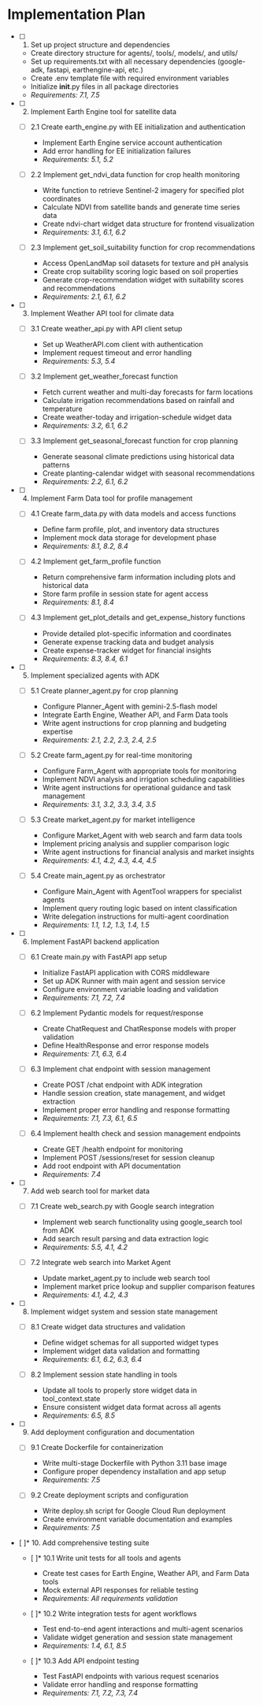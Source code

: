 # Implementation Plan

- [ ] 1. Set up project structure and dependencies
  - Create directory structure for agents/, tools/, models/, and utils/
  - Set up requirements.txt with all necessary dependencies (google-adk, fastapi, earthengine-api, etc.)
  - Create .env template file with required environment variables
  - Initialize __init__.py files in all package directories
  - _Requirements: 7.1, 7.5_

- [ ] 2. Implement Earth Engine tool for satellite data
  - [ ] 2.1 Create earth_engine.py with EE initialization and authentication
    - Implement Earth Engine service account authentication
    - Add error handling for EE initialization failures
    - _Requirements: 5.1, 5.2_

  - [ ] 2.2 Implement get_ndvi_data function for crop health monitoring
    - Write function to retrieve Sentinel-2 imagery for specified plot coordinates
    - Calculate NDVI from satellite bands and generate time series data
    - Create ndvi-chart widget data structure for frontend visualization
    - _Requirements: 3.1, 6.1, 6.2_

  - [ ] 2.3 Implement get_soil_suitability function for crop recommendations
    - Access OpenLandMap soil datasets for texture and pH analysis
    - Create crop suitability scoring logic based on soil properties
    - Generate crop-recommendation widget with suitability scores and recommendations
    - _Requirements: 2.1, 6.1, 6.2_

- [ ] 3. Implement Weather API tool for climate data
  - [ ] 3.1 Create weather_api.py with API client setup
    - Set up WeatherAPI.com client with authentication
    - Implement request timeout and error handling
    - _Requirements: 5.3, 5.4_

  - [ ] 3.2 Implement get_weather_forecast function
    - Fetch current weather and multi-day forecasts for farm locations
    - Calculate irrigation recommendations based on rainfall and temperature
    - Create weather-today and irrigation-schedule widget data
    - _Requirements: 3.2, 6.1, 6.2_

  - [ ] 3.3 Implement get_seasonal_forecast function for crop planning
    - Generate seasonal climate predictions using historical data patterns
    - Create planting-calendar widget with seasonal recommendations
    - _Requirements: 2.2, 6.1, 6.2_

- [ ] 4. Implement Farm Data tool for profile management
  - [ ] 4.1 Create farm_data.py with data models and access functions
    - Define farm profile, plot, and inventory data structures
    - Implement mock data storage for development phase
    - _Requirements: 8.1, 8.2, 8.4_

  - [ ] 4.2 Implement get_farm_profile function
    - Return comprehensive farm information including plots and historical data
    - Store farm profile in session state for agent access
    - _Requirements: 8.1, 8.4_

  - [ ] 4.3 Implement get_plot_details and get_expense_history functions
    - Provide detailed plot-specific information and coordinates
    - Generate expense tracking data and budget analysis
    - Create expense-tracker widget for financial insights
    - _Requirements: 8.3, 8.4, 6.1_

- [ ] 5. Implement specialized agents with ADK
  - [ ] 5.1 Create planner_agent.py for crop planning
    - Configure Planner_Agent with gemini-2.5-flash model
    - Integrate Earth Engine, Weather API, and Farm Data tools
    - Write agent instructions for crop planning and budgeting expertise
    - _Requirements: 2.1, 2.2, 2.3, 2.4, 2.5_

  - [ ] 5.2 Create farm_agent.py for real-time monitoring
    - Configure Farm_Agent with appropriate tools for monitoring
    - Implement NDVI analysis and irrigation scheduling capabilities
    - Write agent instructions for operational guidance and task management
    - _Requirements: 3.1, 3.2, 3.3, 3.4, 3.5_

  - [ ] 5.3 Create market_agent.py for market intelligence
    - Configure Market_Agent with web search and farm data tools
    - Implement pricing analysis and supplier comparison logic
    - Write agent instructions for financial analysis and market insights
    - _Requirements: 4.1, 4.2, 4.3, 4.4, 4.5_

  - [ ] 5.4 Create main_agent.py as orchestrator
    - Configure Main_Agent with AgentTool wrappers for specialist agents
    - Implement query routing logic based on intent classification
    - Write delegation instructions for multi-agent coordination
    - _Requirements: 1.1, 1.2, 1.3, 1.4, 1.5_

- [ ] 6. Implement FastAPI backend application
  - [ ] 6.1 Create main.py with FastAPI app setup
    - Initialize FastAPI application with CORS middleware
    - Set up ADK Runner with main agent and session service
    - Configure environment variable loading and validation
    - _Requirements: 7.1, 7.2, 7.4_

  - [ ] 6.2 Implement Pydantic models for request/response
    - Create ChatRequest and ChatResponse models with proper validation
    - Define HealthResponse and error response models
    - _Requirements: 7.1, 6.3, 6.4_

  - [ ] 6.3 Implement chat endpoint with session management
    - Create POST /chat endpoint with ADK integration
    - Handle session creation, state management, and widget extraction
    - Implement proper error handling and response formatting
    - _Requirements: 7.1, 7.3, 6.1, 6.5_

  - [ ] 6.4 Implement health check and session management endpoints
    - Create GET /health endpoint for monitoring
    - Implement POST /sessions/reset for session cleanup
    - Add root endpoint with API documentation
    - _Requirements: 7.4_

- [ ] 7. Add web search tool for market data
  - [ ] 7.1 Create web_search.py with Google search integration
    - Implement web search functionality using google_search tool from ADK
    - Add search result parsing and data extraction logic
    - _Requirements: 5.5, 4.1, 4.2_

  - [ ] 7.2 Integrate web search into Market Agent
    - Update market_agent.py to include web search tool
    - Implement market price lookup and supplier comparison features
    - _Requirements: 4.1, 4.2, 4.3_

- [ ] 8. Implement widget system and session state management
  - [ ] 8.1 Create widget data structures and validation
    - Define widget schemas for all supported widget types
    - Implement widget data validation and formatting
    - _Requirements: 6.1, 6.2, 6.3, 6.4_

  - [ ] 8.2 Implement session state handling in tools
    - Update all tools to properly store widget data in tool_context.state
    - Ensure consistent widget data format across all agents
    - _Requirements: 6.5, 8.5_

- [ ] 9. Add deployment configuration and documentation
  - [ ] 9.1 Create Dockerfile for containerization
    - Write multi-stage Dockerfile with Python 3.11 base image
    - Configure proper dependency installation and app setup
    - _Requirements: 7.5_

  - [ ] 9.2 Create deployment scripts and configuration
    - Write deploy.sh script for Google Cloud Run deployment
    - Create environment variable documentation and examples
    - _Requirements: 7.5_

- [ ]* 10. Add comprehensive testing suite
  - [ ]* 10.1 Write unit tests for all tools and agents
    - Create test cases for Earth Engine, Weather API, and Farm Data tools
    - Mock external API responses for reliable testing
    - _Requirements: All requirements validation_

  - [ ]* 10.2 Write integration tests for agent workflows
    - Test end-to-end agent interactions and multi-agent scenarios
    - Validate widget generation and session state management
    - _Requirements: 1.4, 6.1, 8.5_

  - [ ]* 10.3 Add API endpoint testing
    - Test FastAPI endpoints with various request scenarios
    - Validate error handling and response formatting
    - _Requirements: 7.1, 7.2, 7.3, 7.4_